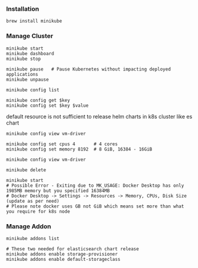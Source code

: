 ### Installation
```shell
brew install minikube
```

### Manage Cluster 
```shell
minikube start
minikube dashboard
minikube stop 

minikube pause   # Pause Kubernetes without impacting deployed applications
minikube unpause
```
```shell
minikube config list

minikube config get $key
minikube config set $key $value
```
default resource is not sufficient to release helm charts in k8s cluster like es chart

```shell
minikube config view vm-driver

minikube config set cpus 4       # 4 cores
minikube config set memory 8192  # 8 GiB, 16384 - 16GiB

minikube config view vm-driver

minikube delete 

minikube start
# Possible Error - Exiting due to MK_USAGE: Docker Desktop has only 1985MB memory but you specified 16384MB
# Docker Desktop -> Settings -> Resources -> Memory, CPUs, Disk Size (update as per need)
# Please note docker uses GB not GiB which means set more than what you require for k8s node

```

### Manage Addon
```shell
minikube addons list

# These two needed for elasticsearch chart release
minikube addons enable storage-provisioner
minikube addons enable default-storageclass
```

